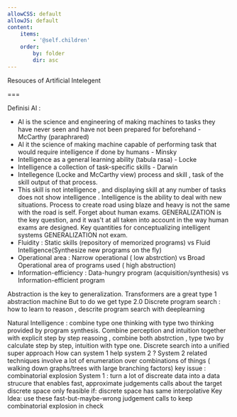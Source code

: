 ```yaml
---
allowCSS: default
allowJS: default
content:
    items:
        - '@self.children'
    order:
        by: folder
        dir: asc
---
```


Resouces of Artificial Intelegent 

===

Definisi AI : 
- AI is the science and engineering of making machines to tasks they have never seen and have not been prepared for beforehand - McCarthy (paraphrared)
- AI it the science of making machine capable of performing task that would require intelligence if done by humans - Minsky 
- Intelligence as a general learning ability (tabula rasa) - Locke
- Intelligence a collection of task-specific skills - Darwin
- Intellegence (Locke and McCarthy view) process and skill , task of the skill output of that process. 
- This skill is not intelligence , and displaying skill at any number of tasks does not show intelligence . Intelligence is the ability to deal with new situations. Process to create road using blaze and heavy is not the same with the road is self. 
Forget about human exams. GENERALIZATION is the key question, and it was't at all taken into account in the way human exams are designed. 
Key quantities for conceptualizing intelligent systems GENERALIZATION not exam.
- Fluidity :  Static skills (repository of memorized programs) vs Fluid Intelligence(Synthesize new programs on the fly)
- Operational area : Narrow operational ( low abstrction) vs Broad Operational area of programs used ( high abstruction)
- Information-efficiency : Data-hungry program (acquisition/synthesis) vs Information-efficient program 

Abstraction is the key to generalization.
Transformers are a great type 1 abstraction machine 
But to do we get type 2.0 
Discrete program search : how to learn to reason , descrite program search with deeplearning

Natural Intelligence : combine type one thinking with type two thinking provided by program synthesis. Combine perception and intuition together with explicit step by step reasoing , combine both abstrction , type two by calculate step by step, intuition with type one. Discrete search into a unified super approach
How can system 1 help system 2 ? 
System 2 related techniques involve a lot of enumeration over combinations of things ( walking down graphs/trees with large branching factors) key issue : combinatorial explosion
System 1 : turn a lot of discreate data into a data strucure that enables fast, approximate judgements calls about the target discrete space only feasible if: discrete space has same interpolative 
Key Idea: use these fast-but-maybe-wrong judgement calls to keep combinatorial explosion in check 